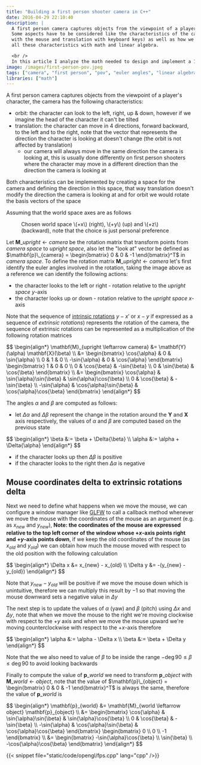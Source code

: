 ```yaml
---
title: "Building a first person shooter camera in C++"
date: 2016-04-29 22:10:40
description: |
  A first person camera captures objects from the viewpoint of a player's character.
  Some aspects have to be considered like the characteristics of the camera (orbiting
  with the mouse and translation with keyboard keys) as well as how we could capture
  all these characteristics with math and linear algebra.

  <br />
  In this article I analyze the math needed to design and implement a 1st person shooter camera in C++.
image: /images/first-person-pov.jpeg
tags: ["camera", "first person", "pov", "euler angles", "linear algebra"]
libraries: ["math"]
---
```


A first person camera captures objects from the viewpoint of a player's character, the camera has the following characteristics:

- orbit: the character can look to the left, right, up & down, however if we imagine the head of the character it can't be tilted
- translation: the character can move in 4 directions, forward backward, to the left and to the right, note that the vector that represents the direction the character is looking at doesn't change (the orbit is not affected by translation)
  - our camera will always move in the same direction the camera is looking at, this is usually done differently on first person shooters where the character may move in a different direction than the direction the camera is looking at

Both characteristics can be implemented by creating a space for the camera and defining the direction in this space, that way translation doesn't modify the direction the camera is looking at and for orbit we would rotate the basis vectors of the space

Assuming that the world space axes are as follows

<figure>
  <div class="figure-images">
    <img class="lazy-load" data-src="/images/xyz.jpg" alt="" />
  </div>
  <figcaption>Chosen world space \(+x\) (right), \(+y\) (up) and \(+z\) (backward), note that the choice is just personal preference</figcaption>
</figure>


Let $\mathbf{M}\_{upright \leftarrow camera}$ be the rotation matrix that transform points from *camera space* to *upright space*, also let the "look at" vector be defined as $\mathbf{p}\_{camera} = \begin{bmatrix} 0 & 0 & -1 \end{bmatrix}^T$ in *camera space*. To define the rotation matrix $\mathbf{M}\_{upright \leftarrow camera}$ let's first identify the euler angles involved in the rotation, taking the image above as a reference we can identify the following actions:

- the character looks to the left or right - rotation relative to the *upright space* $y$-axis
- the character looks up or down - rotation relative to the *upright space* $x$-axis

Note that the sequence of [intrinsic rotations](../../../transformation-matrices/rotation/euler-angles#intrinsic-rotations) $y-x'$ or $x-y$ if expressed as a sequence of *extrinsic rotations*) represents the rotation of the camera, the sequence of extrinsic rotations can be represented as a multiplication of the following rotation matrices

<div>$$
\begin{align*}
\mathbf{M}_{upright \leftarrow camera} &= \mathbf{Y}(\alpha) \mathbf{X}(\beta) \\
&= \begin{bmatrix}
\cos{\alpha} & 0 & \sin{\alpha} \\
0 & 1 & 0 \\
-\sin{\alpha} & 0 & \cos{\alpha}
\end{bmatrix} \begin{bmatrix}
1 & 0 & 0 \\
0 & \cos{\beta} & -\sin{\beta} \\
0 & \sin{\beta} & \cos{\beta}
\end{bmatrix}
\\
&= \begin{bmatrix}
\cos{\alpha} & \sin{\alpha}\sin{\beta} & \sin{\alpha}\cos{\beta} \\
0 & \cos{\beta} & -\sin{\beta} \\
-\sin{\alpha} & \cos{\alpha}\sin{\beta} & \cos{\alpha}\cos{\beta}
\end{bmatrix}
\end{align*}
$$</div>

The angles $\alpha$ and $\beta$ are computed as follows:

- let $\Delta{\alpha}$ and $\Delta{\beta}$ represent the change in the rotation around the $\mathbf{Y}$ and $\mathbf{X}$ axis respectively, the values of $\alpha$ and $\beta$ are computed based on the previous state

<div>$$
\begin{align*}
\beta &:= \beta + \Delta{\beta} \\
\alpha &:= \alpha + \Delta{\alpha}
\end{align*}
$$</div>

<span></span>

- if the character looks up then $\Delta{\beta}$ is positive
- if the character looks to the right then $\Delta{\alpha}$ is negative

## Mouse coordinates delta to extrinsic rotations delta

Next we need to define what happens when we move the mouse, we can configure a window manager like [GLFW](http://www.glfw.org/) to call a callback method whenever we move the mouse with the coordinates of the mouse as an argument (e.g. as $x_{new}$ and $y_{new}$), **Note: the coordinates of the mouse are expressed relative to the top left corner of the window whose $+x$-axis points right and $+y$-axis points down**, if we keep the old coordinates of the mouse (as $x_{old}$ and $y_{old}$) we can obtain how much the mouse moved with respect to the old position with the following calculation

<div>$$
\begin{align*}
\Delta x &= x_{new} - x_{old} \\
\Delta y &= -(y_{new} - y_{old})
\end{align*}
$$</div>

Note that $y_{new} - y_{old}$ will be positive if we move the mouse down which is unintuitive, therefore we can multiply this result by $-1$ so that moving the mouse downward sets a negative value in $\Delta y$

The next step is to update the values of $\alpha$ (yaw) and $\beta$ (pitch) using $\Delta x$ and $\Delta y$, note that when we move the mouse to the right we're moving clockwise with respect to the $+y$ axis and when we move the mouse upward we're moving counterclockwise with respect to the $+x$-axis therefore

<div>$$
\begin{align*}
\alpha &:= \alpha - \Delta x \\
\beta &:= \beta + \Delta y
\end{align*}
$$</div>

Note that the we also need to value of $\beta$ to be inside the range $-\deg{90} \leq \beta \leq \deg{90}$ to avoid looking backwards

Finally to compute the value of $\mathbf{p}\_{world}$ we need to transform $\mathbf{p}\_{object}$ with $\mathbf{M}\_{world \leftarrow object}$, note that the value of $\mathbf{p}\_{object} = \begin{bmatrix} 0 & 0 & -1 \end{bmatrix}^T$ is always the same, therefore the value of $\mathbf{p}\_{world}$ is

<div>$$
\begin{align*}
\mathbf{p}_{world} &= \mathbf{M}_{world \leftarrow object} \mathbf{p}_{object} \\
&= \begin{bmatrix}
\cos{\alpha} & \sin{\alpha}\sin{\beta} & \sin{\alpha}\cos{\beta} \\
0 & \cos{\beta} & -\sin{\beta} \\
-\sin{\alpha} & \cos{\alpha}\sin{\beta} & \cos{\alpha}\cos{\beta}
\end{bmatrix} \begin{bmatrix} 0 \\ 0 \\ -1 \end{bmatrix} \\
&= \begin{bmatrix}
-\sin{\alpha}\cos{\beta} \\
\sin{\beta} \\
-\cos{\alpha}\cos{\beta}
\end{bmatrix}
\end{align*}
$$</div>

{{< snippet file="static/code/opengl/fps.cpp" lang="cpp" />}}

